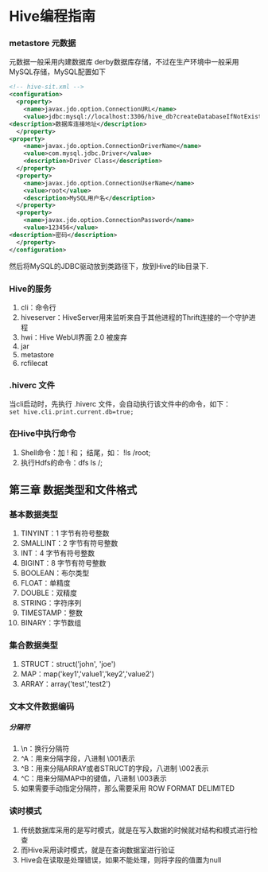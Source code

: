 # Hive编程指南
### metastore 元数据
元数据一般采用内建数据库 derby数据库存储，不过在生产环境中一般采用MySQL存储，MySQL配置如下
```xml
<!-- hive-sit.xml --> 
<configuration>
  <property>
    <name>javax.jdo.option.ConnectionURL</name>
    <value>jdbc:mysql://localhost:3306/hive_db?createDatabaseIfNotExists=true</value>
<description>数据库连接地址</description>
  </property>
<property>
    <name>javax.jdo.option.ConnectionDriverName</name>
    <value>com.mysql.jdbc.Driver</value>
    <description>Driver Class</description>
  </property>
  <property>
    <name>javax.jdo.option.ConnectionUserName</name>
    <value>root</value>
    <description>MySQL用户名</description>
  </property>
  <property>
    <name>javax.jdo.option.ConnectionPassword</name>
    <value>123456</value>
<description>密码</description>
  </property>
</configuration>
```
然后将MySQL的JDBC驱动放到类路径下，放到Hive的lib目录下.

### Hive的服务
1. cli：命令行
2. hiveserver：HiveServer用来监听来自于其他进程的Thrift连接的一个守护进程
3. hwi：Hive WebUI界面 2.0 被废弃
4. jar
5. metastore
6. rcfilecat

### .hiverc 文件 
当cli启动时，先执行 .hiverc 文件，会自动执行该文件中的命令，如下：  
`set hive.cli.print.current.db=true;`

### 在Hive中执行命令
1. Shell命令：加 ! 和； 结尾，如： !ls /root;
2. 执行Hdfs的命令：dfs ls /;

## 第三章 数据类型和文件格式
### 基本数据类型
1. TINYINT：1 字节有符号整数
2. SMALLINT：2 字节有符号整数
3. INT：4 字节有符号整数
4. BIGINT：8 字节有符号整数
5. BOOLEAN：布尔类型
6. FLOAT：单精度
7. DOUBLE：双精度
8. STRING：字符序列
9. TIMESTAMP：整数
10. BINARY：字节数组

### 集合数据类型
1. STRUCT：struct('john', 'joe')
2. MAP：map('key1','value1','key2','value2')
3. ARRAY：array('test','test2')

### 文本文件数据编码
##### 分隔符
1. \n：换行分隔符
2. ^A：用来分隔字段，八进制 \001表示
3. ^B：用来分隔ARRAY或者STRUCT的字段，八进制 \002表示
4. ^C：用来分隔MAP中的键值，八进制 \003表示
5. 如果需要手动指定分隔符，那么需要采用 ROW FORMAT DELIMITED

### 读时模式
1. 传统数据库采用的是写时模式，就是在写入数据的时候就对结构和模式进行检查
2. 而Hive采用读时模式，就是在查询数据室进行验证
3. Hive会在读取是处理错误，如果不能处理，则将字段的值置为null